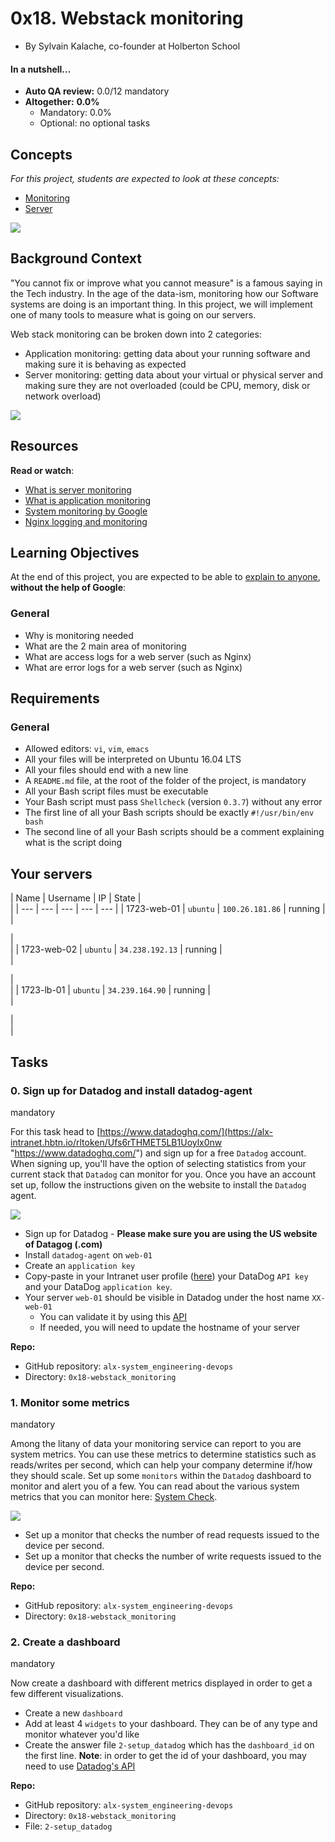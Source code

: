0x18. Webstack monitoring
=========================

-   By Sylvain Kalache, co-founder at Holberton School

#### In a nutshell...

-   **Auto QA review:** 0.0/12 mandatory
-   **Altogether:**  **0.0%**
    -   Mandatory: 0.0%
    -   Optional: no optional tasks

Concepts
--------

*For this project, students are expected to look at these concepts:*

-   [Monitoring](https://alx-intranet.hbtn.io/concepts/13)
-   [Server](https://alx-intranet.hbtn.io/concepts/67)

![](https://s3.amazonaws.com/intranet-projects-files/holbertonschool-sysadmin_devops/281/hb3pAsO.png)

Background Context
------------------

"You cannot fix or improve what you cannot measure" is a famous saying in the Tech industry. In the age of the data-ism, monitoring how our Software systems are doing is an important thing. In this project, we will implement one of many tools to measure what is going on our servers.

Web stack monitoring can be broken down into 2 categories:

-   Application monitoring: getting data about your running software and making sure it is behaving as expected
-   Server monitoring: getting data about your virtual or physical server and making sure they are not overloaded (could be CPU, memory, disk or network overload)

![](https://s3.amazonaws.com/intranet-projects-files/holbertonschool-sysadmin_devops/281/ktCXnhE.jpg)

Resources
---------

**Read or watch**:

-   [What is server monitoring](https://alx-intranet.hbtn.io/rltoken/km_XUDAfXEBoXZQsIWEo5Q "What is server monitoring")
-   [What is application monitoring](https://alx-intranet.hbtn.io/rltoken/z9jsikINjrsUo2QY5_Xz8g "What is application monitoring")
-   [System monitoring by Google](https://alx-intranet.hbtn.io/rltoken/_8KIbIUNzMgKi_LiGMBWAw "System monitoring by Google")
-   [Nginx logging and monitoring](https://alx-intranet.hbtn.io/rltoken/V3GsrDcMHPdgrizShj4RCg "Nginx logging and monitoring")

Learning Objectives
-------------------

At the end of this project, you are expected to be able to [explain to anyone](https://alx-intranet.hbtn.io/rltoken/Bd9r8twsVT3S_8j7-kOLrg "explain to anyone"), **without the help of Google**:

### General

-   Why is monitoring needed
-   What are the 2 main area of monitoring
-   What are access logs for a web server (such as Nginx)
-   What are error logs for a web server (such as Nginx)

Requirements
------------

### General

-   Allowed editors: `vi`, `vim`, `emacs`
-   All your files will be interpreted on Ubuntu 16.04 LTS
-   All your files should end with a new line
-   A `README.md` file, at the root of the folder of the project, is mandatory
-   All your Bash script files must be executable
-   Your Bash script must pass `Shellcheck` (version `0.3.7`) without any error
-   The first line of all your Bash scripts should be exactly `#!/usr/bin/env bash`
-   The second line of all your Bash scripts should be a comment explaining what is the script doing

Your servers
------------

| Name | Username | IP | State |\
 |
| --- | --- | --- | --- | --- |
| 1723-web-01 | `ubuntu` | `100.26.181.86` | running |\
 |

|\
 |
| 1723-web-02 | `ubuntu` | `34.238.192.13` | running |\
 |

|\
 |
| 1723-lb-01 | `ubuntu` | `34.239.164.90` | running |\
 |

|\
 |

Tasks
-----

### 0\. Sign up for Datadog and install datadog-agent

mandatory


For this task head to [https://www.datadoghq.com/](https://alx-intranet.hbtn.io/rltoken/Ufs6rTHMET5LB1Uoylx0nw "https://www.datadoghq.com/") and sign up for a free `Datadog` account. When signing up, you'll have the option of selecting statistics from your current stack that `Datadog` can monitor for you. Once you have an account set up, follow the instructions given on the website to install the `Datadog` agent.

![](https://s3.amazonaws.com/alx-intranet.hbtn.io/uploads/medias/2019/6/6b0ea6345a6375437845.png?X-Amz-Algorithm=AWS4-HMAC-SHA256&X-Amz-Credential=AKIARDDGGGOUSBVO6H7D%2F20220428%2Fus-east-1%2Fs3%2Faws4_request&X-Amz-Date=20220428T080520Z&X-Amz-Expires=86400&X-Amz-SignedHeaders=host&X-Amz-Signature=f14f54f0bb279436a5f591a783b08210153bbbd8d067879e2e8f35c1afefca9d)

-   Sign up for Datadog - **Please make sure you are using the US website of Datagog (.com)**
-   Install `datadog-agent` on `web-01`
-   Create an `application key`
-   Copy-paste in your Intranet user profile ([here](https://alx-intranet.hbtn.io/rltoken/elXu5CcaGpeK7GxerBb7wQ "here")) your DataDog `API key` and your DataDog `application key`.
-   Your server `web-01` should be visible in Datadog under the host name `XX-web-01`
    -   You can validate it by using this [API](https://alx-intranet.hbtn.io/rltoken/5BtVPmgzhb96y7jZDGGHOQ "API")
    -   If needed, you will need to update the hostname of your server

**Repo:**

-   GitHub repository: `alx-system_engineering-devops`
-   Directory: `0x18-webstack_monitoring`

### 1\. Monitor some metrics

mandatory


Among the litany of data your monitoring service can report to you are system metrics. You can use these metrics to determine statistics such as reads/writes per second, which can help your company determine if/how they should scale. Set up some `monitors` within the `Datadog` dashboard to monitor and alert you of a few. You can read about the various system metrics that you can monitor here: [System Check](https://alx-intranet.hbtn.io/rltoken/4RPOEVDTqKXuvyU4Gkj2Bw "System Check").

![](https://s3.amazonaws.com/alx-intranet.hbtn.io/uploads/medias/2019/6/6a4551974aadc181e97a.png?X-Amz-Algorithm=AWS4-HMAC-SHA256&X-Amz-Credential=AKIARDDGGGOUSBVO6H7D%2F20220428%2Fus-east-1%2Fs3%2Faws4_request&X-Amz-Date=20220428T080520Z&X-Amz-Expires=86400&X-Amz-SignedHeaders=host&X-Amz-Signature=99f800b1a7fb43935121b4de939564f1a5347cec73054e999dbedfd302b21e2d)

-   Set up a monitor that checks the number of read requests issued to the device per second.
-   Set up a monitor that checks the number of write requests issued to the device per second.

**Repo:**

-   GitHub repository: `alx-system_engineering-devops`
-   Directory: `0x18-webstack_monitoring`

### 2\. Create a dashboard

mandatory


Now create a dashboard with different metrics displayed in order to get a few different visualizations.

-   Create a new `dashboard`
-   Add at least 4 `widgets` to your dashboard. They can be of any type and monitor whatever you'd like
-   Create the answer file `2-setup_datadog` which has the `dashboard_id` on the first line. **Note**: in order to get the id of your dashboard, you may need to use [Datadog's API](https://alx-intranet.hbtn.io/rltoken/QhlPcQqUocwWcOkZ9s4mWQ "Datadog's API")

**Repo:**

-   GitHub repository: `alx-system_engineering-devops`
-   Directory: `0x18-webstack_monitoring`
-   File: `2-setup_datadog`

